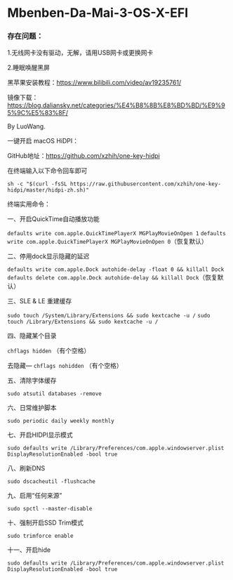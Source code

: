# Mbenben-Da-Mai-3-OS-X-EFI

### 存在问题：

1.无线网卡没有驱动，无解，请用USB网卡或更换网卡

2.睡眠唤醒黑屏

黑苹果安装教程：https://www.bilibili.com/video/av19235761/

镜像下载：https://blog.daliansky.net/categories/%E4%B8%8B%E8%BD%BD/%E9%95%9C%E5%83%8F/

By LuoWang.

一键开启 macOS HiDPI：

GitHub地址：https://github.com/xzhih/one-key-hidpi

在终端输入以下命令回车即可

```sh -c "$(curl -fsSL https://raw.githubusercontent.com/xzhih/one-key-hidpi/master/hidpi-zh.sh)"```

终端实用命令：

一、开启QuickTime自动播放功能
 
```defaults write com.apple.QuickTimePlayerX MGPlayMovieOnOpen 1```
```defaults write com.apple.QuickTimePlayerX MGPlayMovieOnOpen 0```（恢复默认）

二、停用dock显示隐藏的延迟
 
```defaults write com.apple.Dock autohide-delay -float 0 && killall Dock```
```defaults delete com.apple.Dock autohide-delay && killall Dock```（恢复默认）
 
三、SLE & LE 重建缓存

```sudo touch /System/Library/Extensions && sudo kextcache -u /```
```sudo touch /Library/Extensions && sudo kextcache -u /```

四、隐藏某个目录
 
```chflags hidden``` （有个空格）

去隐藏— ```chflags nohidden``` （有个空格）
 
五、清除字体缓存

```sudo atsutil databases -remove```
 
六、日常维护脚本

```sudo periodic daily weekly monthly```

七、开启HIDPI显示模式

```sudo defaults write /Library/Preferences/com.apple.windowserver.plist DisplayResolutionEnabled -bool true```

八、刷新DNS

```sudo dscacheutil -flushcache```

九、启用“任何来源”

```sudo spctl --master-disable```

十、强制开启SSD Trim模式

```sudo trimforce enable```

十一、开启hide

```sudo defaults write /Library/Preferences/com.apple.windowserver.plist DisplayResolutionEnabled -bool true```
